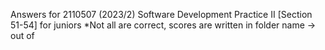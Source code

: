 Answers for 2110507 (2023/2) Software Development Practice II [Section 51-54]
for juniors
*Not all are correct, scores are written in folder name -> <score> out of <max score>
